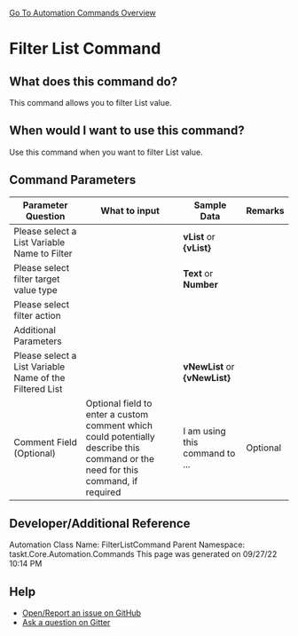 <!--TITLE: Filter List Command -->
<!-- SUBTITLE: a command in the List Commands group. -->
[Go To Automation Commands Overview](/automation-commands.md)


# Filter List Command


## What does this command do?
This command allows you to filter List value.


## When would I want to use this command?
Use this command when you want to filter List value.


## Command Parameters
| Parameter Question   	| What to input  	|  Sample Data 	| Remarks  	|
| ---                    | ---               | ---           | ---       |
|Please select a List Variable Name to Filter||**vList** or **{vList}**||
|Please select filter target value type||**Text** or **Number**||
|Please select filter action||||
|Additional Parameters||||
|Please select a List Variable Name of the Filtered List||**vNewList** or **{vNewList}**||
|Comment Field (Optional)|Optional field to enter a custom comment which could potentially describe this command or the need for this command, if required|I am using this command to ...|Optional|














## Developer/Additional Reference
Automation Class Name: FilterListCommand
Parent Namespace: taskt.Core.Automation.Commands
This page was generated on 09/27/22 10:14 PM


## Help
- [Open/Report an issue on GitHub](https://github.com/rcktrncn/taskt/issues/new)
- [Ask a question on Gitter](https://gitter.im/taskt-rpa/Lobby)
